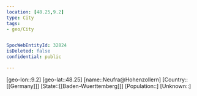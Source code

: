 ```yaml
---
location: [48.25,9.2]
type: City
tags:
- geo/City


SpocWebEntityId: 32824
isDeleted: false
confidential: public

---
```

[geo-lon::9.2]
[geo-lat::48.25]
[name::Neufra@Hohenzollern]
[Country::[[Germany]]]
[State::[[Baden-Wuerttemberg]]]
[Population::]
[Unknown::]

